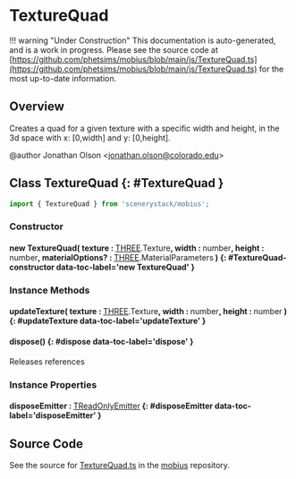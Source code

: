 # TextureQuad

!!! warning "Under Construction"
    This documentation is auto-generated, and is a work in progress. Please see the source code at
    [https://github.com/phetsims/mobius/blob/main/js/TextureQuad.ts](https://github.com/phetsims/mobius/blob/main/js/TextureQuad.ts) for the most up-to-date information.

## Overview

Creates a quad for a given texture with a specific width and height, in the 3d space
with x: [0,width] and y: [0,height].

@author Jonathan Olson &lt;jonathan.olson@colorado.edu&gt;

## Class TextureQuad {: #TextureQuad }


```js
import { TextureQuad } from 'scenerystack/mobius';
```
### Constructor

#### new TextureQuad( texture : <span style="font-weight: 400;">[THREE](../mobius/THREE.md).Texture</span>, width : <span style="font-weight: 400;"><span style="color: hsla(calc(var(--md-hue) + 180deg),80%,40%,1);">number</span></span>, height : <span style="font-weight: 400;"><span style="color: hsla(calc(var(--md-hue) + 180deg),80%,40%,1);">number</span></span>, materialOptions? : <span style="font-weight: 400;">[THREE](../mobius/THREE.md).MaterialParameters</span> ) {: #TextureQuad-constructor data-toc-label='new TextureQuad' }

### Instance Methods

#### updateTexture( texture : <span style="font-weight: 400;">[THREE](../mobius/THREE.md).Texture</span>, width : <span style="font-weight: 400;"><span style="color: hsla(calc(var(--md-hue) + 180deg),80%,40%,1);">number</span></span>, height : <span style="font-weight: 400;"><span style="color: hsla(calc(var(--md-hue) + 180deg),80%,40%,1);">number</span></span> ) {: #updateTexture data-toc-label='updateTexture' }

#### dispose() {: #dispose data-toc-label='dispose' }

Releases references

### Instance Properties

#### disposeEmitter : <span style="font-weight: 400;">[TReadOnlyEmitter](../axon/TEmitter.md#TReadOnlyEmitter)</span> {: #disposeEmitter data-toc-label='disposeEmitter' }



## Source Code

See the source for [TextureQuad.ts](https://github.com/phetsims/mobius/blob/main/js/TextureQuad.ts) in the [mobius](https://github.com/phetsims/mobius) repository.

